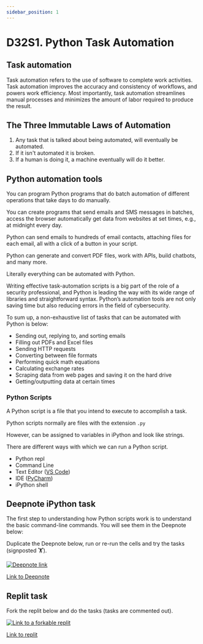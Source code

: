 ```yaml
---
sidebar_position: 1
---
```


# D32S1. Python Task Automation

## Task automation

Task automation refers to the use of software to complete work activities. Task automation improves the accuracy and consistency of workflows, and powers work efficiency. Most importantly, task automation streamlines manual processes and minimizes the amount of labor required to produce the result.

## The Three Immutable Laws of Automation

1. Any task that is talked about being automated, will eventually be automated.
2. If it isn't automated it is broken.
3. If a human is doing it, a machine eventually will do it better.

## Python automation tools

You can program Python programs that do batch automation of different operations that take days to do manually.

You can create programs that send emails and SMS messages in batches, access the browser automatically get data from websites at set times, e.g., at midnight every day.

Python can send emails to hundreds of email contacts, attaching files for each email, all with a click of a button in your script.

Python can generate and convert PDF files, work with APIs, build chatbots, and many more.

Literally everything can be automated with Python.

Writing effective task-automation scripts is a big part of the role of a security professional, and Python is leading the way with its wide range of libraries and straightforward syntax. Python’s automation tools are not only saving time but also reducing errors in the field of cybersecurity.

To sum up, a non-exhaustive list of tasks that can be automated with Python is below:

- Sending out, replying to, and sorting emails
- Filling out PDFs and Excel files
- Sending HTTP requests
- Converting between file formats
- Performing quick math equations
- Calculating exchange rates
- Scraping data from web pages and saving it on the hard drive
- Getting/outputting data at certain times

### Python Scripts

A Python script is a file that you intend to execute to accomplish a task.

Python scripts normally are files with the extension `.py`

However, can be assigned to variables in iPython and look like strings.

There are different ways with which we can run a Python script.

- Python repl
- Command Line
- Text Editor ([VS Code](https://code.visualstudio.com/))
- IDE ([PyCharm](https://www.jetbrains.com/pycharm/))
- iPython shell

## Deepnote iPython task

The first step to understanding how Python scripts work is to understand the basic command-line commands. You will see them in the Deepnote below:

Duplicate the Deepnote below, run or re-run the cells and try the tasks (signposted 🏋️).

[<img
    src="/img/icons/deepnote-logo.svg"
    alt="Deepnote link"
/>](https://deepnote.com/project/python-automation-BS8XruTMRlyVmJULQ-F-Mw/%2Fnotebook.ipynb)

[Link to Deepnote](https://deepnote.com/project/python-automation-BS8XruTMRlyVmJULQ-F-Mw/%2Fnotebook.ipynb)

## Replit task

Fork the replit below and do the tasks (tasks are commented out).

[<img
    src="/img/icons/replit.svg"
    alt="Link to a forkable replit"
/>](https://replit.com/@missPunter/send-mail#main.py)

[Link to replit](https://replit.com/@missPunter/send-mail#main.py)
